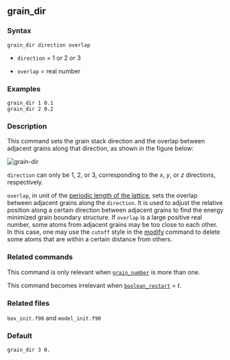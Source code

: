 ## grain_dir

### Syntax

	grain_dir direction overlap

* `direction` = 1 or 2 or 3

* `overlap` = real number

### Examples

	grain_dir 1 0.1
	grain_dir 2 0.2

### Description

This command sets the grain stack direction and the overlap between adjacent grains along that direction, as shown in the figure below:

![grain-dir](fig/grain-dir.jpg)

`direction` can only be 1, 2, or 3, corresponding to the _x_, _y_, or _z_ directions, respectively.

`overlap`, in unit of the [periodic length of the lattice](../chapter8/lattice-space.md), sets the overlap between adjacent grains along the `direction`. It is used to adjust the relative position along a certain direction between adjacent grains to find the energy minimized grain boundary structure. If `overlap` is a large positive real number, some atoms from adjacent grains may be too close to each other. In this case, one may use the `cutoff` style in the [modify](modify.md) command to delete some atoms that are within a certain distance from others.

### Related commands

This command is only relevant when [`grain_number`](grain_num.md) is more than one.

This command becomes irrelevant when [`boolean_restart`](restart.md) = _t_.

### Related files

`box_init.f90` and `model_init.f90`

### Default

	grain_dir 3 0.